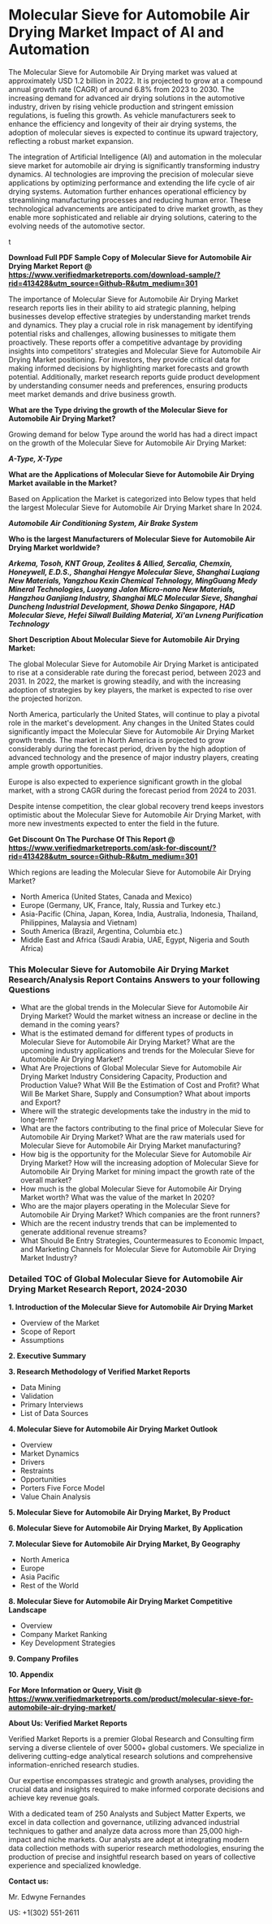 <meta name="title" content="Global Molecular Sieve for Automobile Air Drying Market Impact of AI and Automation"><meta name="description" content="The Molecular Sieve for Automobile Air Drying market was valued at approximately USD 1.2 billion in 2022. It is projected to grow at a compound annual growth rate (CAG"><meta name="title" content="Molecular Sieve for Automobile Air Drying Market Size, Share, Scope, Trends, Growth, Opportunities, Analysis, Forecast"><h1>Molecular Sieve for Automobile Air Drying Market Impact of AI and Automation</h1><p>The Molecular Sieve for Automobile Air Drying market was valued at approximately USD 1.2 billion in 2022. It is projected to grow at a compound annual growth rate (CAGR) of around 6.8% from 2023 to 2030. The increasing demand for advanced air drying solutions in the automotive industry, driven by rising vehicle production and stringent emission regulations, is fueling this growth. As vehicle manufacturers seek to enhance the efficiency and longevity of their air drying systems, the adoption of molecular sieves is expected to continue its upward trajectory, reflecting a robust market expansion.</p><p>The integration of Artificial Intelligence (AI) and automation in the molecular sieve market for automobile air drying is significantly transforming industry dynamics. AI technologies are improving the precision of molecular sieve applications by optimizing performance and extending the life cycle of air drying systems. Automation further enhances operational efficiency by streamlining manufacturing processes and reducing human error. These technological advancements are anticipated to drive market growth, as they enable more sophisticated and reliable air drying solutions, catering to the evolving needs of the automotive sector.</p>t</p><p id="" class=""><strong>Download Full PDF Sample Copy of Molecular Sieve for Automobile Air Drying Market Report @ <a href="https://www.verifiedmarketreports.com/download-sample/?rid=413428&utm_source=Github-R&utm_medium=301" target="_blank">https://www.verifiedmarketreports.com/download-sample/?rid=413428&utm_source=Github-R&utm_medium=301</a></strong></p><p>The importance of&nbsp;Molecular Sieve for Automobile Air Drying Market research reports lies in their ability to aid strategic planning, helping businesses develop effective strategies by understanding market trends and dynamics. They play a crucial role in risk management by identifying potential risks and challenges, allowing businesses to mitigate them proactively. These reports offer a competitive advantage by providing insights into competitors' strategies and Molecular Sieve for Automobile Air Drying Market positioning. For investors, they provide critical data for making informed decisions by highlighting market forecasts and growth potential. Additionally, market research reports guide product development by understanding consumer needs and preferences, ensuring products meet market demands and drive business growth.</p><p><strong>What are the&nbsp;Type driving the growth of the Molecular Sieve for Automobile Air Drying Market?</strong></p><p id="" class="">Growing demand for below Type around the world has had a direct impact on the growth of the Molecular Sieve for Automobile Air Drying Market:</p><em><strong>A-Type, X-Type</strong></em></p><strong>What are the&nbsp;Applications&nbsp;of Molecular Sieve for Automobile Air Drying Market available in the Market?</strong></p><p id="" class="">Based on Application the Market is categorized into Below types that held the largest Molecular Sieve for Automobile Air Drying Market share In 2024.</p><em><strong>Automobile Air Conditioning System, Air Brake System</strong></em></p><strong>Who is the largest Manufacturers of Molecular Sieve for Automobile Air Drying Market worldwide?</strong></p><p><em><strong>Arkema, Tosoh, KNT Group, Zeolites & Allied, Sercalia, Chemxin, Honeywell, E.D.S., Shanghai Hengye Molecular Sieve, Shanghai Luqiang New Materials, Yangzhou Kexin Chemical Tehnology, MingGuang Medy Mineral Technologies, Luoyang Jalon Micro-nano New Materials, Hangzhou Ganjiang Industry, Shanghai MLC Molecular Sieve, Shanghai Duncheng Industrial Development, Showa Denko Singapore, HAD Molecular Sieve, Hefei Silwall Building Material, Xi'an Lvneng Purification Technology</strong></em></p><p id="" class=""><strong>Short Description About Molecular Sieve for Automobile Air Drying Market:</strong></p><p>The global Molecular Sieve for Automobile Air Drying Market is anticipated to rise at a considerable rate during the forecast period, between 2023 and 2031. In 2022, the market is growing steadily, and with the increasing adoption of strategies by key players, the market is expected to rise over the projected horizon.</p><p>North America, particularly the United States, will continue to play a pivotal role in the market's development. Any changes in the United States could significantly impact the Molecular Sieve for Automobile Air Drying Market growth trends. The market in North America is projected to grow considerably during the forecast period, driven by the high adoption of advanced technology and the presence of major industry players, creating ample growth opportunities.</p><p>Europe is also expected to experience significant growth in the global market, with a strong CAGR during the forecast period from 2024 to 2031.</p><p>Despite intense competition, the clear global recovery trend keeps investors optimistic about the Molecular Sieve for Automobile Air Drying Market, with more new investments expected to enter the field in the future.</p><p id="" class=""><strong>Get Discount On The Purchase Of This Report @ <a href="https://www.verifiedmarketreports.com/ask-for-discount/?rid=413428&utm_source=Github-R&utm_medium=301" target="_blank">https://www.verifiedmarketreports.com/ask-for-discount/?rid=413428&utm_source=Github-R&utm_medium=301</a></strong></p>Which regions are leading the Molecular Sieve for Automobile Air Drying Market?</p><ul><li>North America (United States, Canada and Mexico)</li><li>Europe (Germany, UK, France, Italy, Russia and Turkey etc.)</li><li>Asia-Pacific (China, Japan, Korea, India, Australia, Indonesia, Thailand, Philippines, Malaysia and Vietnam)</li><li>South America (Brazil, Argentina, Columbia etc.)</li><li>Middle East and Africa (Saudi Arabia, UAE, Egypt, Nigeria and South Africa)</li></ul><h3 id="" class="">This Molecular Sieve for Automobile Air Drying Market Research/Analysis Report Contains Answers to your following Questions</h3><ul><li>What are the global trends in the Molecular Sieve for Automobile Air Drying Market? Would the market witness an increase or decline in the demand in the coming years?</li><li>What is the estimated demand for different types of products in Molecular Sieve for Automobile Air Drying Market? What are the upcoming industry applications and trends for the Molecular Sieve for Automobile Air Drying Market?</li><li>What Are Projections of Global Molecular Sieve for Automobile Air Drying Market Industry Considering Capacity, Production and Production Value? What Will Be the Estimation of Cost and Profit? What Will Be Market Share, Supply and Consumption? What about imports and Export?</li><li>Where will the strategic developments take the industry in the mid to long-term?</li><li>What are the factors contributing to the final price of Molecular Sieve for Automobile Air Drying Market? What are the raw materials used for Molecular Sieve for Automobile Air Drying Market manufacturing?</li><li>How big is the opportunity for the Molecular Sieve for Automobile Air Drying Market? How will the increasing adoption of Molecular Sieve for Automobile Air Drying Market for mining impact the growth rate of the overall market?</li><li>How much is the global Molecular Sieve for Automobile Air Drying Market worth? What was the value of the market In 2020?</li><li>Who are the major players operating in the Molecular Sieve for Automobile Air Drying Market? Which companies are the front runners?</li><li>Which are the recent industry trends that can be implemented to generate additional revenue streams?</li><li>What Should Be Entry Strategies, Countermeasures to Economic Impact, and Marketing Channels for Molecular Sieve for Automobile Air Drying Market Industry?</li></ul><h3 id="" class="">Detailed TOC of Global Molecular Sieve for Automobile Air Drying Market Research Report, 2024-2030</h3><p id="" class=""><strong>1. Introduction of the Molecular Sieve for Automobile Air Drying Market</strong></p><ul><li>Overview of the Market</li><li>Scope of Report</li><li>Assumptions</li></ul><p id="" class=""><strong>2. Executive Summary</strong></p><p id="" class=""><strong>3. Research Methodology of Verified Market Reports</strong></p><ul><li>Data Mining</li><li>Validation</li><li>Primary Interviews</li><li>List of Data Sources</li></ul><p id="" class=""><strong>4. Molecular Sieve for Automobile Air Drying Market Outlook</strong></p><ul><li>Overview</li><li>Market Dynamics</li><li>Drivers</li><li>Restraints</li><li>Opportunities</li><li>Porters Five Force Model</li><li>Value Chain Analysis</li></ul><p id="" class=""><strong>5. Molecular Sieve for Automobile Air Drying Market, By Product</strong></p><p id="" class=""><strong>6. Molecular Sieve for Automobile Air Drying Market, By Application</strong></p><p id="" class=""><strong>7. Molecular Sieve for Automobile Air Drying Market, By Geography</strong></p><ul><li>North America</li><li>Europe</li><li>Asia Pacific</li><li>Rest of the World</li></ul><p id="" class=""><strong>8. Molecular Sieve for Automobile Air Drying Market Competitive Landscape</strong></p><ul><li>Overview</li><li>Company Market Ranking</li><li>Key Development Strategies</li></ul><p id="" class=""><strong>9. Company Profiles</strong></p><p id="" class=""><strong>10. Appendix</strong></p><p id="" class=""><strong>For More Information or Query, Visit @ <a href="https://www.verifiedmarketreports.com/product/molecular-sieve-for-automobile-air-drying-market/" target="_blank">https://www.verifiedmarketreports.com/product/molecular-sieve-for-automobile-air-drying-market/</a></strong></p><p id="" class=""><strong>About Us: Verified Market Reports</strong></p><p id="" class="">Verified Market Reports is a premier Global Research and Consulting firm serving a diverse clientele of over 5000+ global customers. We specialize in delivering cutting-edge analytical research solutions and comprehensive information-enriched research studies.</p><p id="" class="">Our expertise encompasses strategic and growth analyses, providing the crucial data and insights required to make informed corporate decisions and achieve key revenue goals.</p><p id="" class="">With a dedicated team of 250 Analysts and Subject Matter Experts, we excel in data collection and governance, utilizing advanced industrial techniques to gather and analyze data across more than 25,000 high-impact and niche markets. Our analysts are adept at integrating modern data collection methods with superior research methodologies, ensuring the production of precise and insightful research based on years of collective experience and specialized knowledge.</p><p id="" class=""><strong>Contact us:</strong></p><p id="" class="">Mr. Edwyne Fernandes</p><p id="" class="">US: +1(302) 551-2611</p>